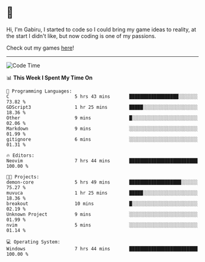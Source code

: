 # 🐀

Hi, I'm Gabiru, I started to code so I could bring my game ideas to reality, at the start I didn't like, but now coding is one of my passions.

Check out my games [here](https://gabiru.art/projetos/)!

---

<!--START_SECTION:waka-->
![Code Time](http://img.shields.io/badge/Code%20Time-430%20hrs%2010%20mins-blue)

📊 **This Week I Spent My Time On** 

```text
💬 Programming Languages: 
C                        5 hrs 43 mins       ██████████████████░░░░░░░   73.82 % 
GDScript3                1 hr 25 mins        █████░░░░░░░░░░░░░░░░░░░░   18.36 % 
Other                    9 mins              █░░░░░░░░░░░░░░░░░░░░░░░░   02.06 % 
Markdown                 9 mins              ░░░░░░░░░░░░░░░░░░░░░░░░░   01.99 % 
gitignore                6 mins              ░░░░░░░░░░░░░░░░░░░░░░░░░   01.31 % 

🔥 Editors: 
Neovim                   7 hrs 44 mins       █████████████████████████   100.00 % 

🐱‍💻 Projects: 
demon-core               5 hrs 49 mins       ███████████████████░░░░░░   75.27 % 
muvuca                   1 hr 25 mins        █████░░░░░░░░░░░░░░░░░░░░   18.36 % 
breakout                 10 mins             █░░░░░░░░░░░░░░░░░░░░░░░░   02.19 % 
Unknown Project          9 mins              ░░░░░░░░░░░░░░░░░░░░░░░░░   01.99 % 
nvim                     5 mins              ░░░░░░░░░░░░░░░░░░░░░░░░░   01.14 % 

💻 Operating System: 
Windows                  7 hrs 44 mins       █████████████████████████   100.00 % 
```


<!--END_SECTION:waka-->
